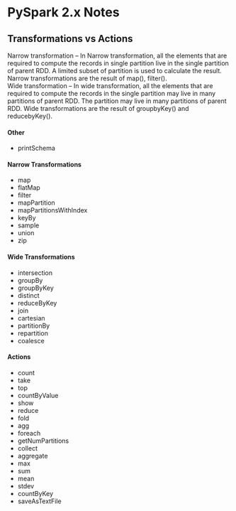 # PySpark 2.x Notes

## Transformations vs Actions
Narrow transformation – In Narrow transformation, all the elements that are required to compute the records in single partition live in the single partition of parent RDD. A limited subset of partition is used to calculate the result. Narrow transformations are the result of map(), filter().  
Wide transformation – In wide transformation, all the elements that are required to compute the records in the single partition may live in many partitions of parent RDD. The partition may live in many partitions of parent RDD. Wide transformations are the result of groupbyKey() and reducebyKey().    


#### Other
  * printSchema

#### Narrow Transformations
  * map
  * flatMap
  * filter
  * mapPartition
  * mapPartitionsWithIndex
  * keyBy
  * sample
  * union
  * zip
    
#### Wide Transformations
  * intersection
  * groupBy
  * groupByKey
  * distinct
  * reduceByKey
  * join
  * cartesian
  * partitionBy
  * repartition
  * coalesce
    
#### Actions
  * count
  * take
  * top
  * countByValue
  * show
  * reduce
  * fold
  * agg
  * foreach
  * getNumPartitions
  * collect
  * aggregate
  * max
  * sum
  * mean
  * stdev
  * countByKey
  * saveAsTextFile
  

